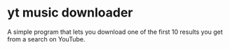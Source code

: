 # yt music downloader
 A simple program that lets you download one of the first 10 results you get from a search on YouTube.
